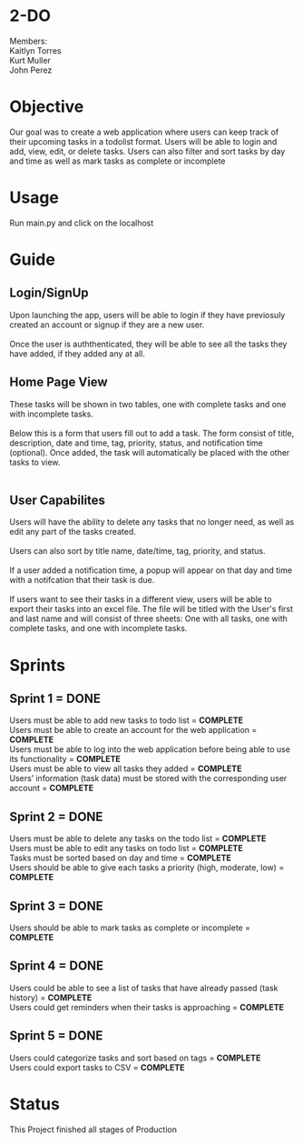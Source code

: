 # 2-DO

Members:<br />
Kaitlyn Torres <br />
Kurt Muller<br />
John Perez

# Objective
Our goal was to create a web application where users can keep track of their upcoming tasks in a todolist format. Users will be able to login and add, view, edit, or delete tasks.
Users can also filter and sort tasks by day and time as well as mark tasks as complete or incomplete

# Usage
Run main.py and click on the localhost

# Guide
## Login/SignUp
Upon launching the app, users will be able to login if they have previosuly created an account or signup if they are a new user.<br><br> Once the user is auththenticated, they will be able to  see all the tasks they
have added, if they added any at all. 

## Home Page View
These tasks will be shown in two tables, one with complete tasks and one with incomplete tasks.<br><br> Below this is a form that users fill out to add a task. The form consist of title, description, date and time, tag, priority, status, and notification time (optional). Once added, the task will automatically be placed with the other tasks to view.<br><br>

## User Capabilites
Users will have the ability to delete any tasks that no longer need, as well as edit any part of the tasks created.<br><br> Users can also sort by title name, date/time, tag, priority, and status. <br><br>If a user added a notification time, a popup will appear on that day and time with a notifcation that their task is due. <br><br> If users want to see their tasks in a different view, users will be able to export their tasks into an excel file. The file will be titled with the User's first and last name and will consist of three sheets: One with all tasks, one with complete tasks, and one with incomplete tasks. 


# Sprints
## Sprint 1 = DONE
Users must be able to add new tasks to todo list = <b>COMPLETE</b> <br />
Users must be able to create an account for the web application = <b>COMPLETE</b><br />
Users must be able to log into the web application before being able to use its functionality = <b>COMPLETE</b> <br />
Users must be able to view all tasks they added = <b>COMPLETE</b> <br />
Users’ information (task data) must be stored with the corresponding user account = <b>COMPLETE</b>

## Sprint 2 = DONE
Users must be able to delete any tasks on the todo list = <b>COMPLETE</b> <br />
Users must be able to edit any tasks on todo list = <b>COMPLETE</b> <br />
Tasks must be sorted based on day and time = <b>COMPLETE</b> <br />
Users should be able to give each tasks a priority  (high, moderate, low) = <b>COMPLETE</b>

## Sprint 3 = DONE
Users should be able to mark tasks as complete or incomplete  = <b>COMPLETE</b> <br />

## Sprint 4 = DONE
Users could be able to see a list of tasks that have already passed (task history) = <b>COMPLETE</b> <br />
Users could get reminders when their tasks is approaching = <b>COMPLETE</b><br />


## Sprint 5 = DONE
Users could categorize tasks and sort based on tags = <b>COMPLETE</b> <br />
Users could export tasks to CSV  = <b>COMPLETE</b><br />

# Status
This Project finished all stages of Production
